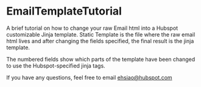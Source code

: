 EmailTemplateTutorial
================================

A brief tutorial on how to change your raw Email html into a Hubspot customizable Jinja template. Static Template is the file where the raw email html lives and after changing the fields specified, the final result is the jinja template.

The numbered fields show which parts of the template have been changed to use the Hubspot-specified jinja tags.

If you have any questions, feel free to email ehsiao@hubspot.com
